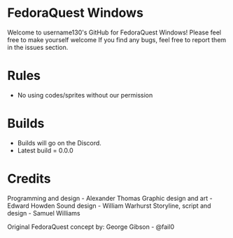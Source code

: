 # FedoraQuest Windows
Welcome to username130's GitHub for FedoraQuest Windows!
Please feel free to make yourself welcome
If you find any bugs, feel free to report them in the issues section.
# Rules
- No using codes/sprites without our permission
# Builds
- Builds will go on the Discord.
- Latest build = 0.0.0
# Credits
Programming and design - Alexander Thomas
Graphic design and art - Edward Howden
Sound design - William Warhurst
Storyline, script and design - Samuel Williams

Original FedoraQuest concept by:
George Gibson - @fail0
